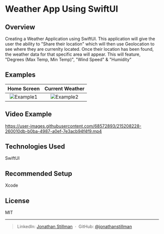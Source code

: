 # Weather App Using SwiftUI

## Overview
Creating a Weather Application using SwiftUI. This application will give the user the ability to "Share their location" which will then use Geolocation to see where they are currenlty located. Once their location has been found, the weather data for that specific area will appear. This will feature, "Degrees (Max Temp, Min Temp)", "Wind Speed" & "Humidity"

## Examples

Home Screen                |  Current Weather
:-------------------------:|:-------------------------:
![Example1](https://user-images.githubusercontent.com/68572893/215206803-4bde8285-0439-44f9-bb6b-05774eb08cd5.png) | ![Example2](https://user-images.githubusercontent.com/68572893/215206884-c3d3d893-955e-4c3b-b09f-83358a2e4ec6.png)

## Video Example
https://user-images.githubusercontent.com/68572893/215208228-260010db-b0ba-4987-a0ef-7e3acb94f4f9.mp4

## Technologies Used
SwiftUI

## Recommended Setup
Xcode

## License

MIT

---

> LinkedIn: [Jonathan Stillman](https://www.linkedin.com/in/jonathanstillman1/) &nbsp;&middot;&nbsp;
> GitHub: [@jonathanstillman](https://github.com/JonathanStillman)
